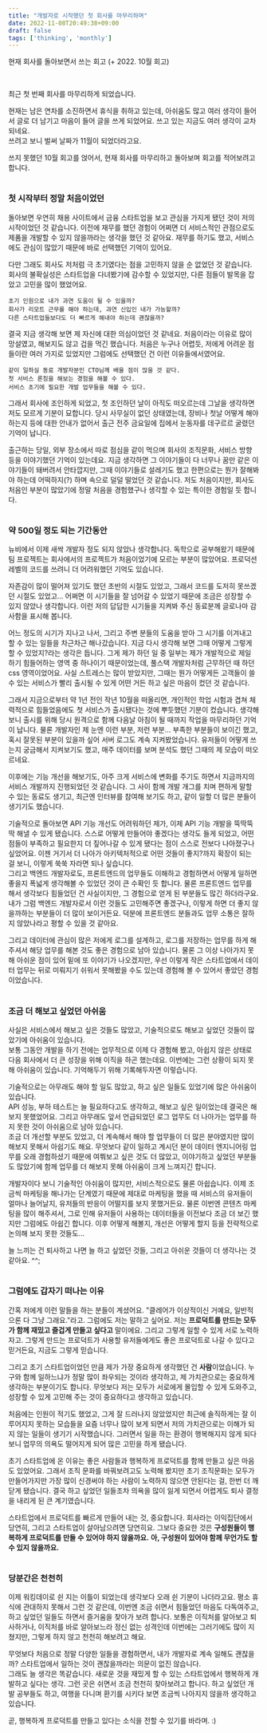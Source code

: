 ```yaml
---
title: "개발자로 시작했던 첫 회사를 마무리하며"
date: 2022-11-08T20:49:38+09:00
draft: false
tags: ['thinking', 'monthly']
---
```


현재 회사를 돌아보면서 쓰는 회고 (+ 2022. 10월 회고)
<!--more--> 

<br/> 

최근 첫 번째 회사를 마무리하게 되었습니다.  

현재는 남은 연차를 소진하면서 휴식을 취하고 있는데, 아쉬움도 많고 여러 생각이 들어서 글로 더 남기고 마음이 들어 글을 쓰게 되었어요.
쓰고 있는 지금도 여러 생각이 교차되네요.  
쓰려고 보니 벌써 날짜가 11월이 되었더라고요. 

쓰지 못했던 10월 회고를 얹어서, 현재 회사를 마무리하고 돌아보며 회고를 적어보려고 합니다.

#
### 첫 시작부터 정말 처음이었던
돌아보면 우연히 채용 사이트에서 금융 스타트업을 보고 관심을 가지게 됐던 것이 저의 시작이었던 것 같습니다.
이전에 재무를 했던 경험이 어쩌면 더 서비스적인 관점으로도 제품을 개발할 수 있지 않을까라는 생각을 했던 것 같아요.
재무를 하기도 했고, 서비스에도 관심이 많았기 때문에 바로 선택했던 기억이 있어요.

다만 그래도 회사도 저처럼 극 초기였다는 점을 고민하지 않을 순 없었던 것 같습니다.
회사의 불확실성은 스타트업을 다녀봤기에 감수할 수 있었지만, 다른 점들이 발목을 잡았고 고민을 많이 했었어요. 

```
초기 인원으로 내가 과연 도움이 될 수 있을까?
회사가 리모트 근무를 해야 하는데, 과연 신입인 내가 가능할까?
다른 스타트업들보다도 더 빠르게 해내야 하는데 괜찮을까?
```

결국 지금 생각해 보면 제 자신에 대한 의심이었던 것 같네요.
처음이라는 이유로 많이 망설였고, 해보지도 않고 겁을 먹긴 했습니다.
처음은 누구나 어렵듯, 저에게 어려운 점들이란 여러 가지로 있었지만 그럼에도 선택했던 건 이런 이유들에서였어요.

```
같이 일하실 동료 개발자분인 CTO님께 배울 점이 많을 것 같다.
첫 서비스 론칭을 해보는 경험을 해볼 수 있다.
서비스 초기에 필요한 개발 업무들을 해볼 수 있다.
```

그래서 회사에 조인하게 되었고, 첫 조인하던 날이 아직도 떠오르는데 그날을 생각하면 저도 모르게 기분이 묘합니다.
당시 사무실이 없던 상태였는데, 장비나 첫날 어떻게 해야 하는지 등에 대한 안내가 없어서 출근 전주 금요일에 집에서 눈동자를 데구르르 굴렸던 기억이 납니다.

출근하는 당일, 외부 장소에서 따로 점심을 같이 먹으며 회사의 조직문화, 서비스 방향 등을 이야기했던 기억이 있는데요.
지금 생각하면 그 이야기들이 다 너무나 꿈만 같은 이야기들이 돼버려서 안타깝지만, 
그때 이야기들로 설레기도 했고 한편으로는 뭔가 잘해봐야 하는데 어떡하지(?) 하며 속으로 덜덜 떨었던 것 같습니다.
저도 처음이지만, 회사도 처음인 부분이 많았기에 정말 처음을 경험했구나 생각할 수 있는 특이한 경험일 듯 합니다.


#
### 약 500일 정도 되는 기간동안
뉴비에서 이제 새싹 개발자 정도 되지 않았나 생각합니다. 
독학으로 공부해왔기 때문에 팀 프로젝트는 회사에서의 프로젝트가 처음이었기에 모르는 부분이 많았어요.
프로덕션 레벨의 코드를 쓰려니 더 어려워했던 기억도 있습니다.

자존감이 많이 떨어져 있기도 했던 초반의 시절도 있었고, 그래서 코드를 도저히 못쓰겠던 시절도 있었고...
어쩌면 이 시기들을 잘 넘어갈 수 있었기 때문에 조금은 성장할 수 있지 않았나 생각합니다.
이런 저의 답답한 시기들을 지켜봐 주신 동료분께 글로나마 감사함을 표시해 봅니다.

어느 정도의 시기가 지나고 나서, 그리고 주변 분들의 도움을 받아 그 시기를 이겨내고 할 수 있는 일들을 차근차근 해나갔습니다.
지금 다시 생각해 보면 그때 어떻게 그렇게 할 수 있었지?라는 생각은 듭니다.
그게 제가 하던 일 중 일부는 제가 개발적으로 제일 하기 힘들어하는 영역 중 하나이기 때문이었는데, 풀스택 개발자처럼 근무하던 때 하던 css 영역이었어요.
사실 스트레스는 많이 받았지만, 그때는 뭔가 어떻게든 고객들이 쓸 수 있는 서비스가 빨리 출시될 수 있게 어떤 거든 하고 싶은 마음이 컸던 것 같습니다.

그래서 지금으로부터 약 1년 전인 작년 10월을 떠올리면, 개인적인 학업 시험과 겹쳐 체력적으로 힘들었음에도 첫 서비스가 출시됐다는 것에 뿌듯했던 기분이 컸습니다.
생각해 보니 출시를 위해 당시 원격으로 함께 다음날 아침이 될 때까지 작업을 마무리하던 기억이 납니다.
물론 개발자인 제 눈엔 이런 부분, 저런 부분... 부족한 부분들이 보이긴 했고, 혹시 잘못된 부분이 있을까 싶어 서버 로그도 계속 지켜봤었습니다.
유저들이 어떻게 쓰는지 궁금해서 지켜보기도 했고, 매주 데이터를 보며 분석도 했던 그때의 제 모습이 떠오르네요.

이후에는 기능 개선을 해보기도, 아주 크게 서비스에 변화를 주기도 하면서 지금까지의 서비스 개발까지 진행되었던 것 같습니다.
그 사이 함께 개발 개그를 치며 편하게 말할 수 있는 동료도 생기고, 최근엔 인터뷰를 참여해 보기도 하고, 같이 일할 더 많은 분들이 생기기도 했습니다.

기술적으로 돌아보면 API 기능 개선도 어려워하던 제가, 이제 API 기능 개발을 뚝딱뚝딱 해낼 수 있게 됐습니다.
스스로 어떻게 만들어야 좋겠다는 생각도 들게 되었고, 어떤 점들이 부족하고 필요한지 더 짚어나갈 수 있게 됐다는 점이 스스로 전보다 나아졌구나 싶었어요.
이젠 거기서 더 나아가 아키텍처적으로 어떤 것들이 좋지?까지 확장이 되는 걸 보니, 이렇게 쑥쑥 자라면 되나 싶습니다.  
그리고 백엔드 개발자로도, 프론트엔드의 업무들도 이해하고 경험하면서 어떻게 일하면 좋을지 폭넓게 생각해볼 수 있었던 것이 큰 수확인 듯 합니다.
물론 프론트엔드 업무를 해서 생각보다 힘들었던 건 사실이지만, 그 경험으로 얻게 된 부분들도 많긴 하더라구요. 
내가 그럼 백엔드 개발자로서 이런 것들도 고민해주면 좋겠구나, 이렇게 하면 더 좋지 않을까하는 부분들이 더 많이 보이거든요.
덕분에 프론트엔드 분들과도 업무 소통은 잘하지 않았나라고 평할 수 있을 것 같아요.

그리고 데이터에 관심이 많은 저에게 로그를 설계하고, 로그를 저장하는 업무를 하게 해주셔서 해당 업무를 해본 것도 좋은 경험으로 남아 있습니다.
물론 그 이상 나아가지 못해 아쉬운 점이 있어 밑에 또 이야기가 나오겠지만, 
우선 이렇게 작은 스타트업에서 데이터 업무는 뒤로 미뤄지기 쉬워서 못해봤을 수도 있는데 경험해 볼 수 있어서 좋았던 경험이었습니다.


#
### 조금 더 해보고 싶었던 아쉬움
사실은 서비스에서 해보고 싶은 것들도 많았고, 기술적으로도 해보고 싶었던 것들이 많았기에 아쉬움이 있습니다.  
보통 그동안 개발을 하기 전에는 업무적으로 이제 다 경험해 봤고, 아쉽지 않은 상태로 다음 회사에서 더 큰 성장을 위해 이직을 하곤 했는데요.
이번에는 그런 상황이 되지 못해 아쉬움이 있습니다. 기억해두기 위해 기록해두자면 이렇습니다.

기술적으로는 아무래도 해야 할 일도 많았고, 하고 싶은 일들도 있었기에 많은 아쉬움이 있습니다.  
API 성능, 부하 테스트는 늘 필요하다고도 생각하고, 해보고 싶은 일이었는데 결국은 해보지 못했었어요. 
그리고 아무래도 앞서 언급되었던 로그 업무도 더 나아가는 업무를 하지 못한 것이 아쉬움으로 남아 있습니다.  
조금 더 개선할 부분도 있었고, 더 계속해서 해야 할 업무들이 더 많은 분야였지만 많이 해보지 못해서 아쉽기도 해요.
무엇보다 같이 일하고 계시던 분이 데이터 엔지니어링 업무를 오래 경험하셨기 때문에 여쭤보고 싶은 것도 더 많았고, 
이야기하고 싶었던 부분들도 많았기에 함께 업무를 더 해보지 못해 아쉬움이 크게 느껴지긴 합니다.

개발자이다 보니 기술적인 아쉬움이 많지만, 서비스적으로도 물론 아쉽습니다.
이제 조금씩 마케팅을 해나가는 단계였기 때문에 제대로 마케팅을 했을 때 서비스의 유저들이 얼마나 늘어날지, 유저들의 반응이 어떨지를 보지 못했거든요.
물론 이번엔 콘텐츠 마케팅을 많이 해주셔서, 그로 인해 유저들이 사용하는 데이터들을 이전보다 조금 더 보긴 했지만 그럼에도 아쉽긴 합니다. 
이후 어떻게 해볼지, 개선은 어떻게 할지 등을 전략적으로 논의해 보지 못한 것들도...

늘 느끼는 건 퇴사하고 나면 늘 하고 싶었던 것들, 그리고 아쉬운 것들이 더 생각나는 것 같아요. ^^;


#
### 그럼에도 갑자기 떠나는 이유
간혹 저에게 이런 말들을 하는 분들이 계셨어요. "클레어가 이상적이신 거예요, 일반적으론 다 그냥 그래요."라고.
그럼에도 저는 말하고 싶어요. 저는 **프로덕트를 만드는 모두가 함께 재밌고 즐겁게 만들고 싶다고** 말이에요.
그리고 그렇게 일할 수 있게 서로 노력하자고. 
그렇게 만드는 프로덕트가 사용할 유저들에게도 좋은 프로덕트로 나갈 수 있다고 믿거든요, 지금도 그렇게 믿습니다.

그리고 초기 스타트업이었던 만큼 제가 가장 중요하게 생각했던 건 **사람**이었습니다.
누구와 함께 일하느냐가 정말 많이 좌우되는 것이라 생각하고, 제 가치관으로는 중요하게 생각하는 부분이기도 합니다. 
무엇보다 저는 모두가 서로에게 몰입할 수 있게 도와주고, 성장할 수 있게 고민해 주는 것이 중요하다고 생각하고 있습니다.

처음에는 인원이 적기도 했었고, 그게 잘 드러나지 않았었지만 최근에 솔직하게는 잘 이루어지지 못하는 모습들을 요즘 너무나 많이 보게 되면서 
저의 가치관으로는 이해가 되지 않는 일들이 생기기 시작했습니다.
그러면서 일을 하는 환경이 행복해지지 않게 되다 보니 업무의 의욕도 떨어지게 되어 많은 고민을 하게 됐습니다.

초기 스타트업에 온 이유는 좋은 사람들과 행복하게 프로덕트를 함께 만들고 싶은 마음도 있었어요. 
그래서 조직 문화를 바꿔보려고도 노력해 봤지만 초기 조직문화는 모두가 만들어가지만 가장 많이 신경써야 하는 사람이 노력하지 않으면 안된다는 걸, 한번 더 깨닫게 됐습니다.
결국 하고 싶었던 일들조차 의욕을 많이 잃게 되면서 어렵게도 퇴사 결정을 내리게 된 큰 계기였습니다.

스타트업에서 프로덕트를 빠르게 만들어 내는 것, 중요합니다. 회사라는 이익집단에서 당연히, 그리고 스타트업이 살아남으려면 당연히요.
그보다 중요한 것은 **구성원들이 행복하게 프로덕트를 만들 수 있어야 하지 않을까요.** 
**아, 구성원이 있어야 함께 무언가도 할 수 있지 않을까요.** 


#
### 당분간은 천천히
이제 워킹데이로 쉰 지는 이틀이 되었는데 생각보다 오래 쉰 기분이 나더라고요.
평소 휴식에 관대하지 못해서 그런 것 같은데, 이번엔 조금 쉬면서 힘들었던 마음도 다독여주고, 하고 싶었던 일들도 하면서 즐거움을 찾아가 보려 합니다.
보통은 이직처를 알아보고 퇴사하거나, 이직처를 바로 알아보느라 정신 없는 성격인데 이번에는 그러기에도 많이 지쳤지만, 그렇게 하지 않고 천천히 해보려고 해요.

무엇보다 처음으로 정말 다양한 일들을 경험하면서, 내가 개발자로 계속 일해도 괜찮을까? 스타트업에서 일하는 것이 괜찮을까라는 의문이 없진 않습니다.  
그래도 늘 생각은 똑같습니다. 새로운 것을 재밌게 할 수 있는 스타트업에서 행복하게 개발하고 싶다는 생각.
그런 곳은 쉬면서 조금 천천히 찾아보려고 합니다.
하고 싶었던 개발 공부들도 하고, 여행을 다니며 환기를 시키다 보면 조금씩 나아지지 않을까 생각하고 있습니다.

곧, 행복하게 프로덕트를 만들고 있다는 소식을 전할 수 있기를 바라며. :)
